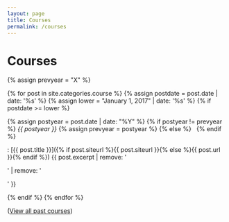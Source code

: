 ```yaml
---
layout: page
title: Courses
permalink: /courses
---
```


# Courses

{% assign prevyear = "X" %}

{% for post in site.categories.course %}
  {% assign postdate = post.date | date: '%s' %}
  {% assign lower = "January 1, 2017" | date: '%s' %}
  {% if postdate >= lower %}

{% assign postyear = post.date | date: "%Y" %}
{% if postyear != prevyear %} *{{ postyear }}* {% assign prevyear = postyear %} {% else %} &nbsp; {% endif %}

: [{{ post.title }}]({% if post.siteurl %}{{ post.siteurl }}{% else %}{{ post.url }}{% endif %}) {{ post.excerpt | remove: '<p>' | remove: '</p>' }}

  {% endif %}
{% endfor %}

([View all past courses](/allcourses))
